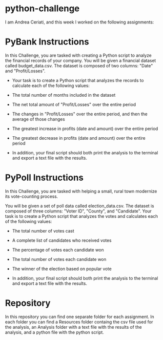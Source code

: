 # python-challenge

I am Andrea Ceriati, and this week I worked on the following assignments:

# PyBank Instructions

In this Challenge, you are tasked with creating a Python script to analyze the financial records of your company. You will be given a financial dataset called budget_data.csv. The dataset is composed of two columns: "Date" and "Profit/Losses".

- Your task is to create a Python script that analyzes the records to calculate each of the following values:

- The total number of months included in the dataset

- The net total amount of "Profit/Losses" over the entire period

- The changes in "Profit/Losses" over the entire period, and then the average of those changes

- The greatest increase in profits (date and amount) over the entire period

- The greatest decrease in profits (date and amount) over the entire period

- In addition, your final script should both print the analysis to the terminal and export a text file with the results.

# PyPoll Instructions

In this Challenge, you are tasked with helping a small, rural town modernize its vote-counting process.

You will be given a set of poll data called election_data.csv. The dataset is composed of three columns: "Voter ID", "County", and "Candidate". Your task is to create a Python script that analyzes the votes and calculates each of the following values:

- The total number of votes cast

- A complete list of candidates who received votes

- The percentage of votes each candidate won

- The total number of votes each candidate won

- The winner of the election based on popular vote

- In addition, your final script should both print the analysis to the terminal and export a text file with the results.

# Repository

In this repository you can find one separate folder for each assignment.
In each folder you can find a Resources folder containg the csv file used for the analysis, an Analysis folder with a text file with the results of the analysis, and a python file with the python script.
